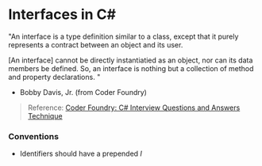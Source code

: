 
# Interfaces in C#
"An interface is a type definition similar to a class, except that it purely represents a contract between an object and its user. <br />

\[An interface\] cannot be directly instantiatied as an object, nor can its data members be defined. So, an interface is nothing but a collection of method and property declarations. "
- Bobby Davis, Jr. (from Coder Foundry)
> Reference: [Coder Foundry: C# Interview Questions and Answers Technique](https://www.youtube.com/watch?v=_zCR1Rq7qB0)


### Conventions
- Identifiers should have a prepended _I_

